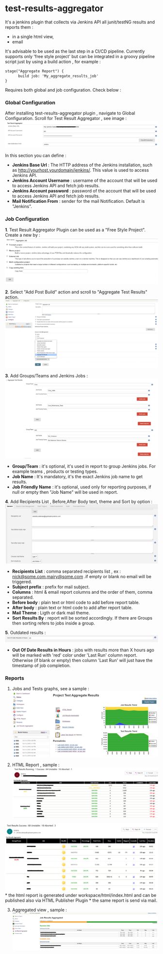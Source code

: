 # test-results-aggregator
It's a jenkins plugin that collects via Jenkins API all junit/testNG results and reports them : 
* in a single html view, 
* email

It's advisable to be used as the last step in a CI/CD pipeline. Currently supports only 'free style project' but can be integrated in a groovy pipeline script just by using a build action , for example : 

    stage("Aggregate Report") {
		  build job: 'My_aggregate_results_job'
    }

Requires both global and job configuration. Check below : 

### Global Configuration
After installing test-results-aggregator plugin , navigate to Global Configuration. Scroll for Test Result Aggregator , see image : 
![Global Configuration](https://github.com/sdrss/test/blob/master/screenshots/Global_Configuration.png)

In this section you can define : 
* **Jenkins Base Url** : The HTTP address of the Jenkins installation, such as http://yourhost.yourdomain/jenkins/. This value is used to access Jenkins API.
* **Jenkins Account Username** : username of the account that will be used to access Jenkins API and fetch job results.
* **Jenkins Account password** : password of the account that will be used to access Jenkins API and fetch job results.
* **Mail Notification From** : sender for the mail Notification. Default is "Jenkins".

### Job Configuration

**1**. Test Result Aggregator Plugin can be used as a "Free Style Project". Create a new by : 
  ![Free Style Project](https://github.com/sdrss/test/blob/master/screenshots/FreeStyleProject.png)

**2**. Select "Add Post Build" action and scroll to "Aggregate Test Results" action.
  ![Post Build Action](https://github.com/sdrss/test/blob/master/screenshots/PostBuildAction.png)

**3**. Add Groups/Teams and Jenkins Jobs : 
  ![Jobs Configuraion](https://github.com/sdrss/test/blob/master/screenshots/FreeStyleProject_Jobs.png)
* **Group/Team** : it's optional, it's used in report to group Jenkins jobs. For example teams , products or testing types.
* **Job Name** : It's mandatory, it's the exact Jenkins job name to get results.
* **Job Friendly Name** : it's optional, used only for reporting purposes, if null or empty then "Job Name" will be used in report.

**4**. Add Recipients List , Before,After Body text, theme and Sort by option : 
  ![Recipients](https://github.com/sdrss/test/blob/master/screenshots/ReceipientsList.png)
* **Recipients List** : comma separated recipients list , ex : nick@some.com,mairy@some.com .if empty or blank no email will be triggered.
* **Subject prefix** : prefix for mail subject.
* **Columns** : html & email report columns and the order of them, comma separated.
* **Before body** : plain text or html code to add before report table.
* **After body** : plain text or html code to add after report table.
* **Mail Theme** : Ligth or dark mail theme.
* **Sort Results By** : report will be sorted accordingly. If there are Groups then sorting refers to jobs inside a group.

**5**. Outdated results : 
   ![OutofDate](https://github.com/sdrss/test/blob/master/screenshots/OutofDate.png)
* **Out Of Date Results in Hours** : jobs with results more than X hours ago will be marked with 'red' color under 'Last Run' column report.
Otherwise (if blank or empty) then column 'Last Run' will just have the timestamp of job completion.

### Reports

1. Jobs and Tests graphs, see a sample :
  ![Main View](https://github.com/sdrss/test/blob/master/screenshots/MainView.png)

2. HTML Report , sample :
  ![html1](https://github.com/sdrss/test/blob/master/screenshots/htmlView.png)
  
  ![html2](https://github.com/sdrss/test/blob/master/screenshots/htmlView2.png)
    * the html report is generated under workspace/html/index.html and can be published also via HTML Publisher Plugin
    * the same report is send via mail.
    
3. Aggregated view , sample : 
  ![Aggregated](https://github.com/sdrss/test/blob/master/screenshots/AggregatedView.png)
